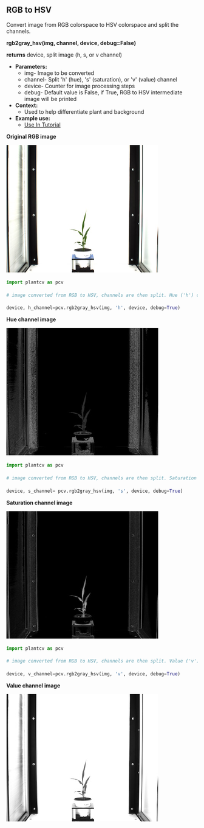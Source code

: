## RGB to HSV

Convert image from RGB colorspace to HSV colorspace and split the channels.

**rgb2gray_hsv(img, channel, device, debug=False)**

**returns** device, split image (h, s, or v channel)  

- **Parameters:**
    - img- Image to be converted
    - channel- Split 'h' (hue), 's' (saturation), or 'v' (value) channel
    - device- Counter for image processing steps
    - debug- Default value is False, if True, RGB to HSV intermediate image will be printed 
- **Context:**
    - Used to help differentiate plant and background
- **Example use:**
    - [Use In Tutorial](../vis_tutorial.md)

**Original RGB image**

![Screenshot](img/documentation_images/rgb2hsv/original_image.jpg)

```python
import plantcv as pcv

# image converted from RGB to HSV, channels are then split. Hue ('h') channel is outputed.

device, h_channel=pcv.rgb2gray_hsv(img, 'h', device, debug=True)
```

**Hue channel image**

![Screenshot](img/documentation_images/rgb2hsv/hsv_hue.jpg)

```python
import plantcv as pcv
    
# image converted from RGB to HSV, channels are then split. Saturation ('s') channel is outputed.
    
device, s_channel= pcv.rgb2gray_hsv(img, 's', device, debug=True)
```  

**Saturation channel image**

![Screenshot](img/documentation_images/rgb2hsv/hsv_saturation.jpg)

```python
import plantcv as pcv

# image converted from RGB to HSV, channels are then split. Value ('v') channel is outputed.

device, v_channel=pcv.rgb2gray_hsv(img, 'v', device, debug=True)
```  

**Value channel image**

![Screenshot](img/documentation_images/rgb2hsv/hsv_value.jpg)
